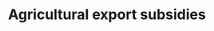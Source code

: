 ﻿---
title: Agricultural  export  subsidies
permalink: /2-b-2/
sdg_goal: 2
layout: indicator
indicator: 2.b.2
indicator_variable: null
graph: null
graph_type_description: null
graph_status_notes: Redline
variable_description: null
variable_notes: null
un_designated_tier: '1'
un_custodial_agency: WTO
target_id: 2.b
has_metadata: false
goal_meta_link: 'http://unstats.un.org/sdgs/files/metadata-compilation/Metadata-Goal-2.pdf'
goal_meta_link_page: 18
indicator_name: Agricultural  export  subsidies
target: >-
  Correct  and  prevent  trade  restrictions  and  distortions  in  world  agricultural  markets,  including  through  the  parallel  elimination  of  all  forms  of  agricultural  export  subsidies  and  all  export  measures  with  equivalent  effect,  in
comments_and_limitations: Under  review.
source_title: null
source_notes: null
published: true
indicator_definition: 'See  https://unstats.un.org/sdgs/metadata/files/Metadata-02-0B-01.pdf.  '
---